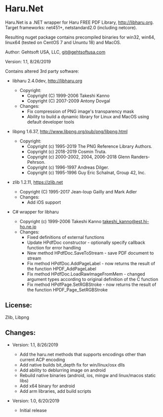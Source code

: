 # Haru.Net

Haru.Net is a .NET wrapper for Haru FREE PDF Library, http://libharu.org.
Target frameworks: net451+, netstandard2.0 (including netcore). 

Resulting nuget package contains precompiled binaries for win32, win64, linux64 
(tested on CentOS 7 and Ununtu 18) and MacOS.

Author: Gehtsoft USA, LLC, git@gehtsoftusa.com

Version: 1.1, 8/26/2019

Contains altered 3rd party software:

* libharu 2.4.0dev, http://libharu.org
  * Copyright:
    * Copyright (C) 1999-2006 Takeshi Kanno
    * Copyright (C) 2007-2009 Antony Dovgal
  * Changes:
    * Fix compression of PNG image's transparency mask
    * Ability to build a dynamic library for Linux and MacOS using default developer tools

* libpng 1.6.37, http://www.libpng.org/pub/png/libpng.html
  * Copyright:
    * Copyright (c) 1995-2019 The PNG Reference Library Authors.
    * Copyright (c) 2018-2019 Cosmin Truta.
    * Copyright (c) 2000-2002, 2004, 2006-2018 Glenn Randers-Pehrson.
    * Copyright (c) 1996-1997 Andreas Dilger.
    * Copyright (c) 1995-1996 Guy Eric Schalnat, Group 42, Inc.

* zlib 1.2.11, https://zlib.net
  * Copyright (C) 1995-2017 Jean-loup Gailly and Mark Adler
  * Changes:
    * Add iOS support

* C# wrapper for libharu
  * Copyright (c) 1999-2006 Takeshi Kanno <takeshi_kanno@est.hi-ho.ne.jp>
  * Changes:
    * Fixed definitions of external functions
    * Update HPdfDoc constructor - optionally specify callback function for error handling
    * New method HPdfDoc.SaveToStream - save PDF document to stream
    * Fix method HPdfDoc.AddPageLabel - now returns the result of the function HPDF_AddPageLabel
    * Fix method HPdfDoc.LoadRawImageFromMem - changed argument types according to original definition of the C function
    * Fix method HPdfPage.SetRGBStroke - now returns the result of the function HPDF_Page_SetRGBStroke

## License:
Zlib, Libpng

## Changes:
* Version: 1.1, 8/26/2019
  * Add the haru.net methods that supports encodings other than current ACP encoding
  * Add native builds bit_depth fix for win/linux/osx dlls
  * Add ability to deblurring image on android
  * Rebuild native binaries (android, ios, mingw and linux/macos static libs) 
  * Add x64 binary for android
  * Add arm libraries, add build scripts

* Version: 1.0, 6/20/2019
  * Initial release
